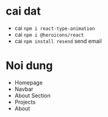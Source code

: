 # cai dat

- cai `npm i react-type-animation`
- cai `npm i @heroicons/react`
- cai `npm install resend` send email

# Noi dung

- Homepage
- Navbar
- About Section
- Projects
- About
